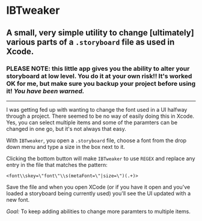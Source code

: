 # IBTweaker

## A small, very simple utility to change [ultimately] various parts of a `.storyboard` file as used in Xcode.

### PLEASE NOTE: this little app gives you the ability to alter your storyboard at low level. You do it at your own risk!! It's worked OK for me, but make sure you backup your project before using it! _You have been warned._

***

I was getting fed up with wanting to change the font used in a UI halfway through a project. There seemed to be no way of easily doing this in Xcode. Yes, you can select multiple items and some of the paramters can be changed in one go, but it's not always that easy.

With `IBTweaker`, you open a `.storyboard` file, choose a font from the drop down menu and type a size in the box next to it.

Clicking the bottom button will make `IBTweaker` to use `REGEX` and replace any entry in the file that matches the pattern:

`<font\\skey=\"font\"\\s(metaFont=\"|size=\")(.+)>`

Save the file and when you open XCode (or if you have it open and you've loaded a storyboard being currently used) you'll see the UI updated with a new font.

_Goal:_ To keep adding abilities to change more paramters to multiple items.
